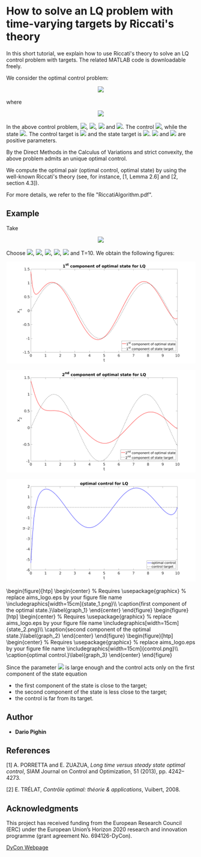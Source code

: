 # How to solve an LQ problem with time-varying targets by Riccati's theory

In this short tutorial, we explain how to use Riccati's theory to solve an LQ control problem with targets. The related MATLAB code is downloadable freely.

We consider the optimal control problem:

<p align="center"><img src="https://latex.codecogs.com/gif.latex?%5Cmin_%7Bu%5Cin%20L%5E2%280%2CT%29%7DJ%28u%29%3D%5Cfrac12%20%5Cleft%5B%20%5Cint_0%5ET%20%5C%7Cu%28t%29-q%28t%29%5C%7C%5E2%20dt&plus;%5Cbeta%5Cint_0%5ET%20%5C%7CC%28x%28t%29-z%28t%29%29%5C%7C%5E2%20dt&plus;%5Cgamma%20%5C%7CD%28x%28T%29-z%28T%29%29%5C%7C%5E2%5Cright%5D%2C"></p>

where

<p align="center"><img src="https://latex.codecogs.com/gif.latex?%5Cbegin%7Bcases%7D%20%5Cfrac%7Bd%7D%7Bdt%7Dx%28t%29&plus;Ax%28t%29%3DBu%28t%29%5Chspace%7B0.6%20cm%7D%20%26%20t%5Cin%20%280%2CT%29%5C%5C%20x%280%29%3Dx_0.%20%5Cend%7Bcases%7D"></p>

In the above control problem, <img src="https://latex.codecogs.com/gif.latex?A%5Cin%5Cmathcal%7BM%7D_%7Bn%5Ctimes%20n%7D">, <img src="https://latex.codecogs.com/gif.latex?B%5Cin%20%5Cmathcal%7BM%7D_%7Bn%5Ctimes%20m%7D">, <img src="https://latex.codecogs.com/gif.latex?C%5Cin%20%5Cmathcal%7BM%7D_%7Br%5Ctimes%20n%7D"> and <img src="https://latex.codecogs.com/gif.latex?D%5Cin%5Cmathcal%7BM%7D_%7Br%5Ctimes%20n%7D">. The control <img src="https://latex.codecogs.com/gif.latex?u%3A%5B0%2CT%5D%5Clongrightarrow%20%5Cmathbb%7BR%7D%5Em">, while the state <img src="https://latex.codecogs.com/gif.latex?x%3A%5B0%2CT%5D%5Clongrightarrow%20%5Cmathbb%7BR%7D%5En">. The control target is <img src="https://latex.codecogs.com/gif.latex?q%5Cin%20C%5E1%28%5B0%2CT%5D%3B%5Cmathbb%7BR%7D%5Em%29"> and the state target is <img src="https://latex.codecogs.com/gif.latex?z%5Cin%20C%5E1%28%5B0%2CT%5D%3B%5Cmathbb%7BR%7D%5En%29">. <img src="https://latex.codecogs.com/gif.latex?%5Cbeta%5Cgeq%200"> and <img src="https://latex.codecogs.com/gif.latex?%5Cgamma%5Cgeq%200"> are positive parameters.

By the Direct Methods in the Calculus of Variations and strict convexity, the above problem admits an unique optimal control.

We compute the optimal pair (optimal control, optimal state) by using the well-known Riccati's theory (see, for instance, [1, Lemma 2.6] and [2, section 4.3]).

For more details, we refer to the file "RiccatiAlgorithm.pdf".

## Example

Take
<p align="center"><img src="https://latex.codecogs.com/gif.latex?A%3D%20%5Cbegin%7Bpmatrix%7D%202%26-1%5C%5C%20-1%262%20%5Cend%7Bpmatrix%7D%2C%5Chspace%7B0.2%20cm%7DB%3D%20%5Cbegin%7Bpmatrix%7D%201%5C%5C%200%20%5Cend%7Bpmatrix%7D%2C%5Chspace%7B0.2%20cm%7DC%3D%20%5Cbegin%7Bpmatrix%7D%201%260%5C%5C%200%261%20%5Cend%7Bpmatrix%7D%2C%5Chspace%7B0.2%20cm%7D%5Cmbox%7Band%7D%5Chspace%7B0.2%20cm%7DD%3D%20%5Cbegin%7Bpmatrix%7D%200%260%5C%5C%200%260%20%5Cend%7Bpmatrix%7D."></p>

Choose <img src="https://latex.codecogs.com/gif.latex?%5Cbeta%3D26">, <img src="https://latex.codecogs.com/gif.latex?%5Cgamma%3D0">, <img src="https://latex.codecogs.com/gif.latex?x_0%3D%5B1.4%3B1.4%5D">, <img src="https://latex.codecogs.com/gif.latex?q%5Cequiv%200">, <img src="https://latex.codecogs.com/gif.latex?z%28t%29%3D%5B%5Csin%28t%29%3B%5Csin%28t%29%5D"> and T=10. We obtain the following figures:

<p align="center">
  <img src="state_1.png">
</p>

<p align="center">
  <img src="state_2.png">
</p>

<p align="center">
  <img src="control.png">
</p>
\begin{figure}[htp]
	\begin{center}
		% Requires \usepackage{graphicx}
		% replace aims_logo.eps by your figure file name
		\includegraphics[width=15cm]{state_1.png}\\
		\caption{first component of the optimal state.}\label{graph_1}
	\end{center}
\end{figure}
\begin{figure}[htp]
	\begin{center}
		% Requires \usepackage{graphicx}
		% replace aims_logo.eps by your figure file name
		\includegraphics[width=15cm]{state_2.png}\\
		\caption{second component of the optimal state.}\label{graph_2}
	\end{center}
\end{figure}
\begin{figure}[htp]
	\begin{center}
		% Requires \usepackage{graphicx}
		% replace aims_logo.eps by your figure file name
		\includegraphics[width=15cm]{control.png}\\
		\caption{optimal control.}\label{graph_3}
	\end{center}
\end{figure}

Since the parameter <img src="https://latex.codecogs.com/gif.latex?%5Cbeta"> is large enough and the control acts only on the first component of the state equation
- the first component of the state is close to the target;
- the second component of the state is less close to the target;
- the control is far from its target.





## Author

* **Dario Pighin**

## References

[1] A. PORRETTA and E. ZUAZUA, _Long time versus steady state optimal control_, SIAM Journal
on Control and Optimization, 51 (2013), pp. 4242–4273.

[2] E. TRÉLAT, _Contrôle optimal: théorie & applications_, Vuibert, 2008.

## Acknowledgments

This project has received funding from the European Research Council (ERC) under the European  Union’s Horizon 2020 research and innovation programme (grant agreement No. 694126-DyCon).
 
[DyCon Webpage](http://cmc.deusto.eus/dycon/)
